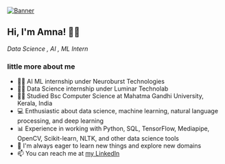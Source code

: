 [![Banner](https://static.wixstatic.com/media/6c3893_60b02f5779ab4a239a715f41ba6a007e~mv2_d_5000_1447_s_2.gif)](https://github.com/AMNA-KN)

## Hi, I'm Amna! 🙋‍♀️
*Data Science , AI , ML Intern*

### little more about me

- 👩‍💻 AI ML internship under Neuroburst Technologies
- 👩‍💻 Data Science internship under Luminar Technolab
- 👩‍🎓 Studied Bsc Computer Science at Mahatma Gandhi University, Kerala, India
- 💻 Enthusiastic about data science, machine learning, natural language processing, and deep learning
- 📊 Experience in working with Python, SQL, TensorFlow, Mediapipe, OpenCV, Scikit-learn, NLTK, and other data science tools
- 🌱 I'm always eager to learn new things and explore new domains
- 📫 You can reach me at [my LinkedIn](https://www.linkedin.com/in/amna-k-n-a27321269)

